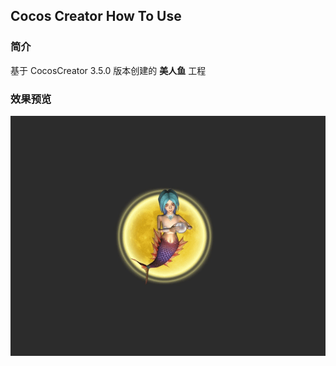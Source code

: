 ## Cocos Creator How To Use

### 简介

基于 CocosCreator 3.5.0 版本创建的 **美人鱼** 工程

### 效果预览
![image](../../../gif/202205/2022052202.gif)